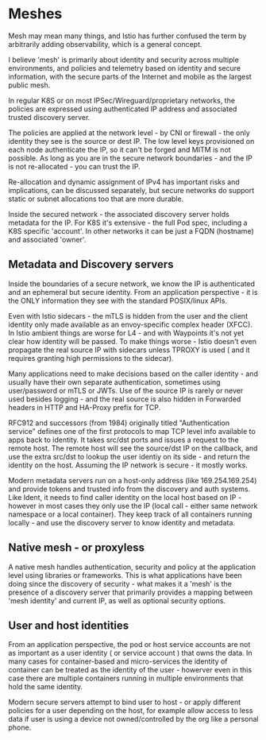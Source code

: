 # Meshes

Mesh may mean many things, and Istio has further confused the term by arbitrarily adding
observability, which is a general concept.

I believe 'mesh' is primarily about identity and security across multiple environments, 
and policies and telemetry based on identity and secure information, with the 
secure parts of the Internet and mobile as the largest public mesh.

In regular K8S or on most IPSec/Wireguard/proprietary networks, the policies are expressed
using authenticated IP address and associated trusted discovery server.

The policies are applied at the network level - by CNI or firewall - the only identity
they see is the source or dest IP. The low level keys provisioned on each node authenticate
the IP, so it can't be forged and MITM is not possible. As long as you are in the secure
network boundaries - and the IP is not re-allocated - you can trust the IP. 

Re-allocation and dynamic assignment of IPv4 has important risks and implications, can be 
discussed separately, but secure networks do support static or subnet allocations too 
that are more durable.

Inside the secured network - the associated discovery server holds metadata for the IP.
For K8S it's extensive - the full Pod spec, including a K8S specific 'account'. In other
networks it can be just a FQDN (hostname) and associated 'owner'. 

## Metadata and Discovery servers

Inside the boundaries of a secure network, we know the IP is authenticated and an ephemeral 
but secure identity. From an application perspective - it is the ONLY information they 
see with the standard POSIX/linux APIs. 

Even with Istio sidecars - the mTLS is hidden from the user and the client identity
only made available as an envoy-specific complex header (XFCC). In Istio ambient things
are worse for L4 - and with Waypoints it's not yet clear how identity will be passed.
To make things worse - Istio doesn't even propagate the real source IP with sidecars
unless TPROXY is used ( and it requires granting high permissions to the sidecar).

Many applications need to make decisions based on the caller identity - and usually
have their own separate authentication, sometimes using user/password or mTLS or JWTs.
Use of the source IP is rarely or never used besides logging - and the real source
is also hidden in Forwarded headers in HTTP and HA-Proxy prefix for TCP.

RFC912 and successors (from 1984) originally titled "Authentication service" defines
one of the first protocols to map TCP level  info available to apps back to 
identity. It takes src/dst ports and issues a request to the remote host. The 
remote host will see the source/dst IP on the callback, and 
use the extra src/dst to lookup the user identiy on its side - and return the 
identity on the host. Assuming the IP network is secure - it mostly works. 

Modern metadata servers run on a host-only address (like 169.254.169.254) and provide
tokens and trusted info from the discovery and auth systems. Like Ident, it needs to
find caller identity on the local host based on IP - however in most cases they only
use the IP (local call - either same network namespace or a local container). They 
keep track of all containers running locally - and use the discovery server to 
know identity and metadata. 



## Native mesh - or proxyless

A native mesh handles authentication, security and policy at the application level using
libraries or frameworks. This is what applications have been doing since the 
discovery of security - what makes it a 'mesh' is the presence of a discovery server
that primarily provides a mapping between 'mesh identity' and current IP, as well
as optional security options.


## User and host identities

From an application perspective, the pod or host service accounts are not as important
as a user identity ( or service account ) that owns the data. In many cases for 
container-based and micro-services the identity of container can be treated as 
the identity of the user - howerver even in this case there are multiple containers
running in multiple environments that hold the same identity.

Modern secure servers attempt to bind user to host - or apply different policies for
a user depending on the host, for example allow access to less data if user is using 
a device not owned/controlled by the org like a personal phone.









